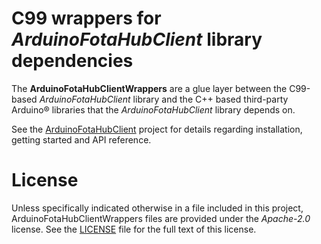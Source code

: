 # C99 wrappers for *ArduinoFotaHubClient* library dependencies 
The **ArduinoFotaHubClientWrappers** are a glue layer between the C99-based *ArduinoFotaHubClient* library and the C++ based third-party Arduino&reg; libraries that the *ArduinoFotaHubClient* library depends on.

See the [ArduinoFotaHubClient](https://github.com/fotahub/ArduinoFotaHubClient) project for details regarding installation, getting started and API reference.

# License
Unless specifically indicated otherwise in a file included in this project, ArduinoFotaHubClientWrappers files are provided under the *Apache-2.0* license. See the [LICENSE](LICENSE) file for the full text of this license.
